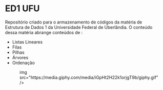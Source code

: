 # ED1 UFU
Repositório criado para o armazenamento de códigos da matéria de Estrutura de Dados 1 da Universidade Federal de Uberlândia. O conteúdo 
dessa matéria abrange conteúdos de :
<ul>
  <li>Listas Lineares</li>
  <li>Filas</li>
  <li>Pilhas</li>
  <li>Árvores</li>
  <li>Ordenação</li>
<ul>
  img src="https://media.giphy.com/media/iGpHt2H22k1orjgT9b/giphy.gif" />

